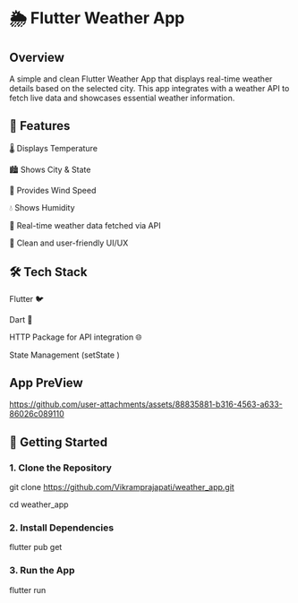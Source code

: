 # 🌦️ Flutter Weather App

## Overview

A simple and clean Flutter Weather App that displays real-time weather details based on the selected city. This app integrates with a weather API to fetch live data and showcases essential weather information.

## 📱 Features
🌡️ Displays Temperature

🏙️ Shows City & State

💨 Provides Wind Speed

💧 Shows Humidity

🔄 Real-time weather data fetched via API

🎨 Clean and user-friendly UI/UX

## 🛠️ Tech Stack
Flutter 🐦

Dart 💙

HTTP Package for API integration 🌐

State Management (setState )

## App PreView

https://github.com/user-attachments/assets/88835881-b316-4563-a633-86026c089110

## 🚀 Getting Started

### 1. Clone the Repository

git clone https://github.com/Vikramprajapati/weather_app.git

cd weather_app

### 2. Install Dependencies

flutter pub get

### 3. Run the App

flutter run 

